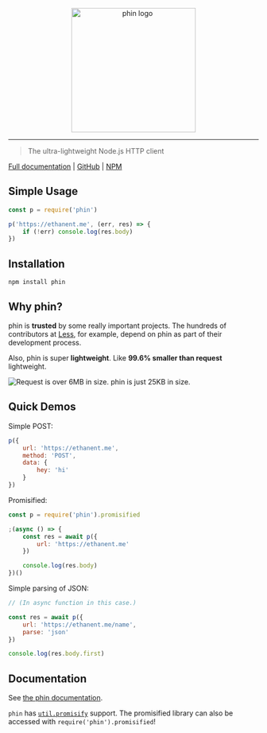 <p align="center" style="text-align: center"><img src="https://raw.githubusercontent.com/ethanent/phin/master/media/phin-textIncluded.png" width="250" alt="phin logo"/></p>

---

> The ultra-lightweight Node.js HTTP client

[Full documentation](https://ethanent.github.io/phin/) | [GitHub](https://github.com/ethanent/phin) | [NPM](https://www.npmjs.com/package/phin)


## Simple Usage

```javascript
const p = require('phin')

p('https://ethanent.me', (err, res) => {
	if (!err) console.log(res.body)
})
```


## Installation

```
npm install phin
```


## Why phin?

phin is **trusted** by some really important projects. The hundreds of contributors at [Less](https://github.com/less/less.js), for example, depend on phin as part of their development process.

Also, phin is super **lightweight**. Like **99.6% smaller than request** lightweight.

<img src="https://pbs.twimg.com/media/DSLU_UcUEAI4bgc.jpg:large" alt="Request is over 6MB in size. phin is just 25KB in size."/>


## Quick Demos

Simple POST:

```javascript
p({
	url: 'https://ethanent.me',
	method: 'POST',
	data: {
		hey: 'hi'
	}
})
```

Promisified:

```javascript
const p = require('phin').promisified
```

```javascript
;(async () => {
	const res = await p({
		url: 'https://ethanent.me'
	})

	console.log(res.body)
})()
```

Simple parsing of JSON:

```javascript
// (In async function in this case.)

const res = await p({
	url: 'https://ethanent.me/name',
	parse: 'json'
})

console.log(res.body.first)
```


## Documentation

See [the phin documentation](https://ethanent.github.io/phin/).

`phin` has [`util.promisify`](https://nodejs.org/dist/latest-v8.x/docs/api/util.html#util_util_promisify_original) support. The promisified library can also be accessed with `require('phin').promisified`!
